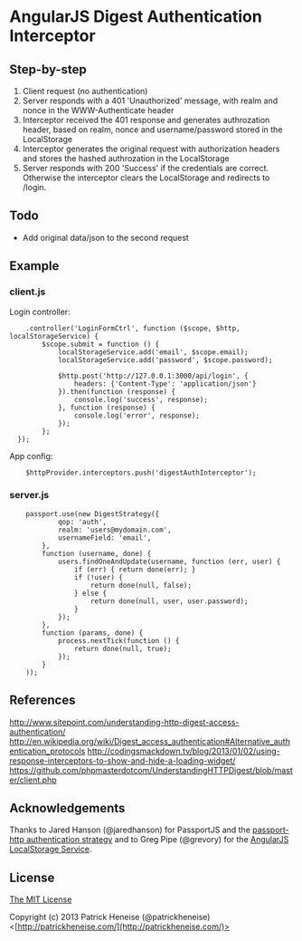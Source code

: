 AngularJS Digest Authentication Interceptor
===========================================

Step-by-step
------------
1. Client request (no authentication)
2. Server responds with a 401 'Unauthorized' message, with realm and nonce in the WWW-Authenticate header
3. Interceptor received the 401 response and generates authrozation header, based on realm, nonce and username/password stored in the LocalStorage
4. Interceptor generates the original request with authorization headers and stores the hashed authrozation in the LocalStorage
5. Server responds with 200 'Success' if the credentials are correct. Otherwise the interceptor clears the LocalStorage and redirects to /login.


Todo
----
- Add original data/json to the second request


Example
-------
### client.js
Login controller:

		.controller('LoginFormCtrl', function ($scope, $http, localStorageService) {
			$scope.submit = function () {
				localStorageService.add('email', $scope.email);
				localStorageService.add('password', $scope.password);

				$http.post('http://127.0.0.1:3000/api/login', {
					headers: {'Content-Type': 'application/json'}
				}).then(function (response) {
					console.log('success', response);
				}, function (response) {
					console.log('error', response);
				});
			};
	  });


App config:

		$httpProvider.interceptors.push('digestAuthInterceptor');


### server.js

		passport.use(new DigestStrategy({
				qop: 'auth',
				realm: 'users@mydomain.com',
				usernameField: 'email',
			},
			function (username, done) {
				users.findOneAndUpdate(username, function (err, user) {
					if (err) { return done(err); }
					if (!user) {
						return done(null, false);
					} else {
						return done(null, user, user.password);
					}
				});
			},
			function (params, done) {
				process.nextTick(function () {
					return done(null, true);
				});
			}
		));

References
----------
http://www.sitepoint.com/understanding-http-digest-access-authentication/
http://en.wikipedia.org/wiki/Digest_access_authentication#Alternative_authentication_protocols
http://codingsmackdown.tv/blog/2013/01/02/using-response-interceptors-to-show-and-hide-a-loading-widget/
https://github.com/phpmasterdotcom/UnderstandingHTTPDigest/blob/master/client.php

Acknowledgements
----------------
Thanks to Jared Hanson (@jaredhanson) for PassportJS and the [passport-http authentication strategy](https://github.com/jaredhanson/passport-http) and to Greg Pipe (@grevory) for the [AngularJS LocalStorage Service](https://github.com/grevory/angular-local-storage).

License
-------
[The MIT License](http://opensource.org/licenses/MIT)

Copyright (c) 2013 Patrick Heneise (@patrickheneise) <[http://patrickheneise.com/](http://patrickheneise.com/)>